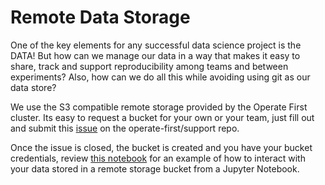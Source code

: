 # Remote Data Storage

One of the key elements for any successful data science project is the DATA! But how can we manage our data in a way that makes it easy to share, track and support reproducibility among teams and between experiments? Also, how can we do all this while avoiding using git as our data store?

We use the S3 compatible remote storage provided by the Operate First cluster. Its easy to request a bucket for your own or your team, just fill out and submit this [issue](https://github.com/operate-first/support/issues/new?assignees=first-operator&labels=kind%2Fonboarding%2Carea%2Fbucket&template=ceph_bucket_request.yaml&title=BUCKET%3A+%3Cname%3E) on the operate-first/support repo.

Once the issue is closed, the bucket is created and you have your bucket credentials, review [this notebook](../../notebooks/EDA/interacting_with_ceph.ipynb) for an example of how to interact with your data stored in a remote storage bucket from a Jupyter Notebook.

